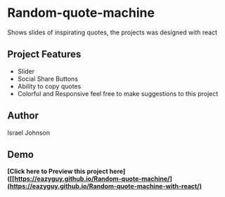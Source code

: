 # Random-quote-machine
Shows slides of inspirating quotes, the projects was designed with react 

## Project Features
- Slider
- Social Share Buttons
- Ability to copy quotes
- Colorful and Responsive
feel free to make suggestions to this project

## Author
Israel Johnson 

## Demo

**[Click here to Preview this project here]([[https://eazyguy.github.io/Random-quote-machine/](https://eazyguy.github.io/Random-quote-machine-with-react/)**
